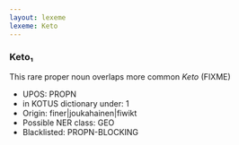 ```yaml
---
layout: lexeme
lexeme: Keto
---
```


###  Keto₁

This rare proper noun overlaps more common *Keto* (FIXME)
* UPOS:  PROPN
* in KOTUS dictionary under:  1
* Origin:  finer|joukahainen|fiwikt
* Possible NER class:  GEO
* Blacklisted:  PROPN-BLOCKING

